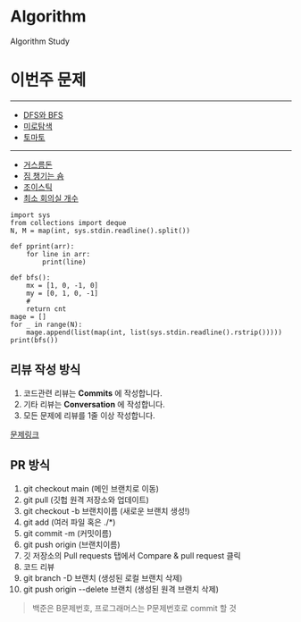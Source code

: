 # Algorithm
Algorithm Study

# 이번주 문제
---
- [DFS와 BFS](https://www.acmicpc.net/problem/1260)
- [미로탐색](https://www.acmicpc.net/problem/2178)
- [토마토](https://www.acmicpc.net/problem/7576)
---
- [거스름돈](https://www.acmicpc.net/problem/14916)
- [짐 챙기는 숌](https://www.acmicpc.net/problem/1817)
- [조이스틱](https://programmers.co.kr/learn/courses/30/lessons/42860)
- [최소 회의실 개수](https://www.acmicpc.net/problem/19598)
```
import sys
from collections import deque
N, M = map(int, sys.stdin.readline().split())

def pprint(arr):
    for line in arr:
        print(line)

def bfs():
    mx = [1, 0, -1, 0]
    my = [0, 1, 0, -1]
    # 
    return cnt
mage = []
for _ in range(N):
    mage.append(list(map(int, list(sys.stdin.readline().rstrip()))))
print(bfs())
```
## 리뷰 작성 방식
1. 코드관련 리뷰는 __Commits__ 에 작성합니다.
2. 기타 리뷰는 __Conversation__ 에 작성합니다.
2. 모든 문제에 리뷰를 1줄 이상 작성합니다.

[문제링크](https://github.com/tony9402/baekjoon)
## PR 방식
1. git checkout main (메인 브랜치로 이동)
2. git pull (깃헙 원격 저장소와 업데이트)
3. git checkout -b 브랜치이름 (새로운 브랜치 생성!)
4. git add (여러 파일 혹은 ./*)
5. git commit -m (커밋이름)
6. git push origin (브랜치이름)
7. 깃 저장소의 Pull requests 탭에서 Compare & pull request 클릭
8. 코드 리뷰
9. git branch -D 브랜치 (생성된 로컬 브랜치 삭제)
10. git push origin --delete 브랜치 (생성된 원격 브랜치 삭제)

> 백준은 B문제번호, 프로그래머스는 P문제번호로 commit 할 것
